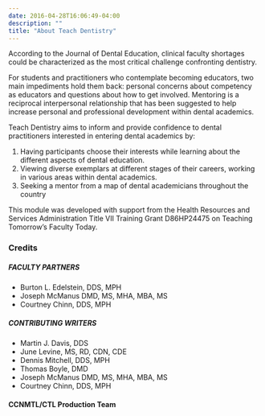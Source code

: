 ```yaml
---
date: 2016-04-28T16:06:49-04:00
description: ""
title: "About Teach Dentistry"
---
```


According to the Journal of Dental Education, clinical faculty shortages could be characterized as the most critical challenge confronting dentistry.

For students and practitioners who contemplate becoming educators, two main impediments hold them back: personal concerns about competency as educators and questions about how to get involved. Mentoring is a reciprocal interpersonal relationship that has been suggested to help increase personal and professional development within dental academics.

Teach Dentistry aims to inform and provide confidence to dental practitioners interested in entering dental academics by:

1. Having participants choose their interests while learning about the different aspects of dental education.
2. Viewing diverse exemplars at different stages of their careers, working in various areas within dental academics.
3. Seeking a mentor from a map of dental academicians throughout the country

This module was developed with support from the Health Resources and Services Administration Title VII Training Grant D86HP24475 on Teaching Tomorrow’s Faculty Today.


### Credits

##### FACULTY PARTNERS
* Burton L. Edelstein, DDS, MPH
* Joseph McManus DMD, MS, MHA, MBA, MS
* Courtney Chinn, DDS, MPH

##### CONTRIBUTING WRITERS
* Martin J. Davis, DDS
* June Levine, MS, RD, CDN, CDE
* Dennis Mitchell, DDS, MPH
* Thomas Boyle, DMD
* Joseph McManus DMD, MS, MHA, MBA, MS
* Courtney Chinn, DDS, MPH

#### CCNMTL/CTL Production Team

&nbsp;